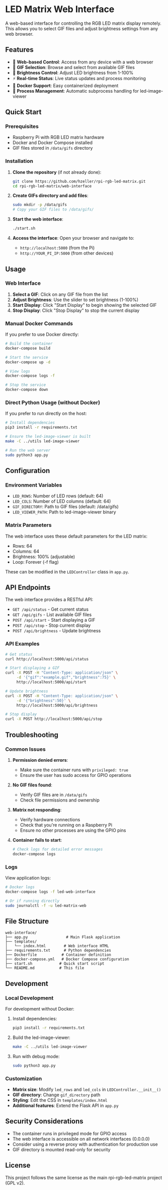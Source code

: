 # LED Matrix Web Interface

A web-based interface for controlling the RGB LED matrix display remotely. This allows you to select GIF files and adjust brightness settings from any web browser.

## Features

- 🎨 **Web-based Control**: Access from any device with a web browser
- 📁 **GIF Selection**: Browse and select from available GIF files
- 🔆 **Brightness Control**: Adjust LED brightness from 1-100%
- ⚡ **Real-time Status**: Live status updates and process monitoring
- 🐳 **Docker Support**: Easy containerized deployment
- 🔧 **Process Management**: Automatic subprocess handling for led-image-viewer

## Quick Start

### Prerequisites

- Raspberry Pi with RGB LED matrix hardware
- Docker and Docker Compose installed
- GIF files stored in `/data/gifs` directory

### Installation

1. **Clone the repository** (if not already done):
   ```bash
   git clone https://github.com/hzeller/rpi-rgb-led-matrix.git
   cd rpi-rgb-led-matrix/web-interface
   ```

2. **Create GIFs directory and add files**:
   ```bash
   sudo mkdir -p /data/gifs
   # Copy your GIF files to /data/gifs/
   ```

3. **Start the web interface**:
   ```bash
   ./start.sh
   ```

4. **Access the interface**:
   Open your browser and navigate to:
   - `http://localhost:5000` (from the Pi)
   - `http://YOUR_PI_IP:5000` (from other devices)

## Usage

### Web Interface

1. **Select a GIF**: Click on any GIF file from the list
2. **Adjust Brightness**: Use the slider to set brightness (1-100%)
3. **Start Display**: Click "Start Display" to begin showing the selected GIF
4. **Stop Display**: Click "Stop Display" to stop the current display

### Manual Docker Commands

If you prefer to use Docker directly:

```bash
# Build the container
docker-compose build

# Start the service
docker-compose up -d

# View logs
docker-compose logs -f

# Stop the service
docker-compose down
```

### Direct Python Usage (without Docker)

If you prefer to run directly on the host:

```bash
# Install dependencies
pip3 install -r requirements.txt

# Ensure the led-image-viewer is built
make -C ../utils led-image-viewer

# Run the web server
sudo python3 app.py
```

## Configuration

### Environment Variables

- `LED_ROWS`: Number of LED rows (default: 64)
- `LED_COLS`: Number of LED columns (default: 64)  
- `GIF_DIRECTORY`: Path to GIF files (default: /data/gifs)
- `LED_VIEWER_PATH`: Path to led-image-viewer binary

### Matrix Parameters

The web interface uses these default parameters for the LED matrix:
- Rows: 64
- Columns: 64
- Brightness: 100% (adjustable)
- Loop: Forever (-f flag)

These can be modified in the `LEDController` class in `app.py`.

## API Endpoints

The web interface provides a RESTful API:

- `GET /api/status` - Get current status
- `GET /api/gifs` - List available GIF files
- `POST /api/start` - Start displaying a GIF
- `POST /api/stop` - Stop current display
- `POST /api/brightness` - Update brightness

### API Examples

```bash
# Get status
curl http://localhost:5000/api/status

# Start displaying a GIF
curl -X POST -H "Content-Type: application/json" \
     -d '{"gif":"example.gif","brightness":75}' \
     http://localhost:5000/api/start

# Update brightness
curl -X POST -H "Content-Type: application/json" \
     -d '{"brightness":50}' \
     http://localhost:5000/api/brightness

# Stop display
curl -X POST http://localhost:5000/api/stop
```

## Troubleshooting

### Common Issues

1. **Permission denied errors**:
   - Make sure the container runs with `privileged: true`
   - Ensure the user has sudo access for GPIO operations

2. **No GIF files found**:
   - Verify GIF files are in `/data/gifs`
   - Check file permissions and ownership

3. **Matrix not responding**:
   - Verify hardware connections
   - Check that you're running on a Raspberry Pi
   - Ensure no other processes are using the GPIO pins

4. **Container fails to start**:
   ```bash
   # Check logs for detailed error messages
   docker-compose logs
   ```

### Logs

View application logs:
```bash
# Docker logs
docker-compose logs -f led-web-interface

# Or if running directly
sudo journalctl -f -u led-matrix-web
```

## File Structure

```
web-interface/
├── app.py                 # Main Flask application
├── templates/
│   └── index.html        # Web interface HTML
├── requirements.txt      # Python dependencies
├── Dockerfile           # Container definition
├── docker-compose.yml   # Docker Compose configuration
├── start.sh            # Quick start script
└── README.md           # This file
```

## Development

### Local Development

For development without Docker:

1. Install dependencies:
   ```bash
   pip3 install -r requirements.txt
   ```

2. Build the led-image-viewer:
   ```bash
   make -C ../utils led-image-viewer
   ```

3. Run with debug mode:
   ```bash
   sudo python3 app.py
   ```

### Customization

- **Matrix size**: Modify `led_rows` and `led_cols` in `LEDController.__init__()`
- **GIF directory**: Change `gif_directory` path
- **Styling**: Edit the CSS in `templates/index.html`
- **Additional features**: Extend the Flask API in `app.py`

## Security Considerations

- The container runs in privileged mode for GPIO access
- The web interface is accessible on all network interfaces (0.0.0.0)
- Consider using a reverse proxy with authentication for production use
- GIF directory is mounted read-only for security

## License

This project follows the same license as the main rpi-rgb-led-matrix project (GPL v2).